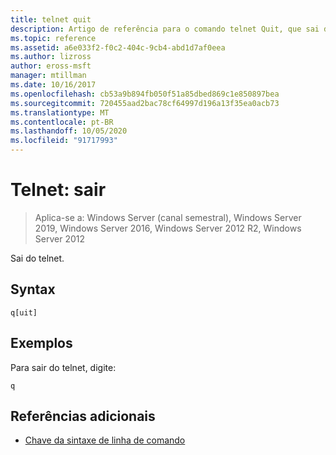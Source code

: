 ```yaml
---
title: telnet quit
description: Artigo de referência para o comando telnet Quit, que sai do telnet.
ms.topic: reference
ms.assetid: a6e033f2-f0c2-404c-9cb4-abd1d7af0eea
ms.author: lizross
author: eross-msft
manager: mtillman
ms.date: 10/16/2017
ms.openlocfilehash: cb53a9b894fb050f51a85dbed869c1e850897bea
ms.sourcegitcommit: 720455aad2bac78cf64997d196a13f35ea0acb73
ms.translationtype: MT
ms.contentlocale: pt-BR
ms.lasthandoff: 10/05/2020
ms.locfileid: "91717993"
---
```

# <a name="telnet-quit"></a>Telnet: sair

> Aplica-se a: Windows Server (canal semestral), Windows Server 2019, Windows Server 2016, Windows Server 2012 R2, Windows Server 2012

Sai do telnet.

## <a name="syntax"></a>Syntax

```
q[uit]
```

## <a name="examples"></a>Exemplos

Para sair do telnet, digite:

```
q
```

## <a name="additional-references"></a>Referências adicionais

- [Chave da sintaxe de linha de comando](command-line-syntax-key.md)

